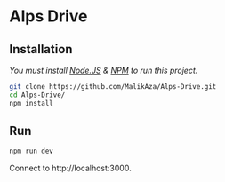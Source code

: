 # Alps Drive

## Installation
*You must install [Node.JS](https://nodejs.org/) & [NPM](https://www.npmjs.com/) to run this project.*
```bash
git clone https://github.com/MalikAza/Alps-Drive.git
cd Alps-Drive/
npm install
```

## Run
```bash
npm run dev
```
Connect to http://localhost:3000.